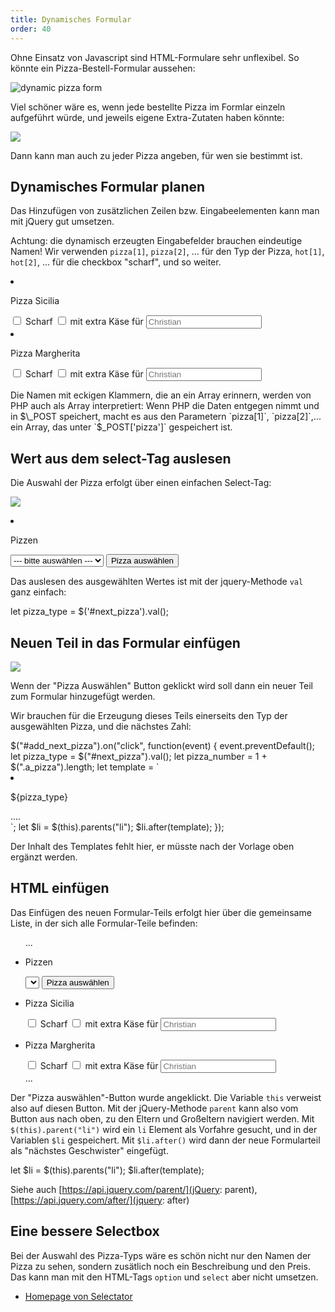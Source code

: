 ```yaml
---
title: Dynamisches Formular
order: 40
---
```


Ohne Einsatz von Javascript sind HTML-Formulare sehr unflexibel.
So könnte ein Pizza-Bestell-Formular aussehen:

![dynamic pizza form](static-pizza-form.png)

Viel schöner wäre es, wenn jede bestellte Pizza im Formlar
einzeln aufgeführt würde, und jeweils eigene Extra-Zutaten haben
könnte:

![](/images/dynamic-pizza-form-2.png)

Dann kann man auch zu jeder Pizza angeben, für wen sie
bestimmt ist.

## Dynamisches Formular planen

Das Hinzufügen von zusätzlichen Zeilen bzw. Eingabeelementen
kann man mit jQuery gut umsetzen.

Achtung: die dynamisch erzeugten Eingabefelder brauchen eindeutige Namen!
Wir verwenden `pizza[1]`, `pizza[2]`, ... für den Typ der Pizza,
`hot[1]`, `hot[2]`, ... für die checkbox "scharf", und so weiter.

<htmlcode>
  <li class="a_pizza">
    <p>Pizza Sicilia</p>
      <div class="flex-inner">
        <label><input name="hot[2]" type="checkbox"> Scharf</label>
        <label><input name="cheese[2]" type="checkbox"> mit extra Käse</label>
        <label>für <input name="fuer[2]" placeholder="Christian" type="text"></label>
        <input name="pizza[2]" value="Pizza Tonno" type="hidden">
    </div></li>
  <li class="a_pizza">
    <p>Pizza Margherita</p>
      <div class="flex-inner">
        <label><input name="hot[1]" type="checkbox"> Scharf</label>
        <label><input name="cheese[1]" type="checkbox"> mit extra Käse</label>
        <label>für <input name="fuer[1]" placeholder="Christian" type="text"></label>
        <input name="pizza[1]" value="Pizza Salami" type="hidden">
    </div>
  </li>
</htmlcode>

Die Namen mit eckigen Klammern, die an ein Array erinnern, werden
von PHP auch als Array interpretiert:
Wenn PHP die Daten entgegen nimmt und in $\_POST speichert,
macht es aus den Parametern `pizza[1]`, `pizza[2]`,... ein Array,
das unter `$_POST['pizza']` gespeichert ist.

## Wert aus dem select-Tag auslesen

Die Auswahl der Pizza erfolgt über einen einfachen Select-Tag:

![](/images/dynamic-pizza-form-3.png)

<htmlcode>
  <li>
    <p>Pizzen</p>
    <select id="next_pizza" name="next_pizza">
      <option value="" selected>--- bitte auswählen ---</option>
      <option>Pizza Margherita</option>
      <option>Pizza Sicilia</option>
      <option>Pizza Salami</option>
      <option>Pizza Tonno</option>
      <option>Pizza Diavolo</option>
      <option>Pizza ai Spinaci</option>
    </select>
    <button id="add_next_pizza" >Pizza auswählen</button>
  </li>
</htmlcode>

Das auslesen des ausgewählten Wertes ist mit der
jquery-Methode `val` ganz einfach:

<javascript>
  let pizza_type = $('#next_pizza').val(); 
</javascript>

## Neuen Teil in das Formular einfügen

![](/images/dynamic-pizza-form-3.png)

Wenn der "Pizza Auswählen" Button geklickt wird
soll dann ein neuer Teil zum Formular hinzugefügt werden.

Wir brauchen für die Erzeugung dieses Teils einerseits
den Typ der ausgewählten Pizza, und die nächstes Zahl:

<javascript>
    $("#add_next_pizza").on("click", function(event) {
    event.preventDefault();
    let pizza_type = $("#next_pizza").val();
    let pizza_number = 1 + $(".a_pizza").length;
    let template = `<li class='a_pizza'>
      <p>${pizza_type}</p>....
      </li>`;
    let $li = $(this).parents("li");
    $li.after(template);
  });
</javascript>

Der Inhalt des Templates fehlt hier, er müsste nach der Vorlage oben
ergänzt werden.

## HTML einfügen

Das Einfügen des neuen Formular-Teils erfolgt hier über die gemeinsame
Liste, in der sich alle Formular-Teile befinden:

<htmlcode>
  <ul>
    ...
    <li>
      <p>Pizzen</p>
      <select id="next_pizza" name="next_pizza">
        ...
      </select>
      <button id="add_next_pizza" >Pizza auswählen</button>
    </li>
    <li class="a_pizza">
      <p>Pizza Sicilia</p>
        <div class="flex-inner">
          <label><input name="hot[2]" type="checkbox"> Scharf</label>
          <label><input name="cheese[2]" type="checkbox"> mit extra Käse</label>
          <label>für <input name="fuer[2]" placeholder="Christian" type="text"></label>
          <input name="pizza[2]" value="Pizza Tonno" type="hidden">
      </div></li>
    <li class="a_pizza">
      <p>Pizza Margherita</p>
        <div class="flex-inner">
          <label><input name="hot[1]" type="checkbox"> Scharf</label>
          <label><input name="cheese[1]" type="checkbox"> mit extra Käse</label>
          <label>für <input name="fuer[1]" placeholder="Christian" type="text"></label>
          <input name="pizza[1]" value="Pizza Salami" type="hidden">
      </div>
    </li>
    ...
  </ul>
</htmlcode>

Der "Pizza auswählen"-Button wurde angeklickt. Die Variable `this` verweist
also auf diesen Button. Mit der jQuery-Methode `parent` kann also vom Button
aus nach oben, zu den Eltern und Großeltern navigiert werden.
Mit `$(this).parent("li")` wird ein `li` Element als Vorfahre gesucht, und
in der Variablen `$li` gespeichert. Mit `$li.after()` wird dann
der neue Formularteil als "nächstes Geschwister" eingefügt.

<javascript>
  let $li = $(this).parents("li");
  $li.after(template);
</javascript>

Siehe auch [https://api.jquery.com/parent/](jQuery: parent), [https://api.jquery.com/after/](jquery: after)

## Eine bessere Selectbox

Bei der Auswahl des Pizza-Typs wäre es schön nicht nur den Namen der Pizza
zu sehen, sondern zusätlich noch ein Beschreibung und den Preis. Das kann man
mit den HTML-Tags `option` und `select` aber nicht umsetzen.

* [Homepage von Selectator](http://opensource.faroemedia.com/selectator/)
